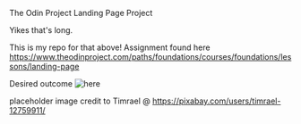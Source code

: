 The Odin Project Landing Page Project

Yikes that's long. 

This is my repo for that above! Assignment found here https://www.theodinproject.com/paths/foundations/courses/foundations/lessons/landing-page

Desired outcome ![here](https://cdn.statically.io/gh/TheOdinProject/curriculum/main/foundations/html_css/project/odin-project.png)

placeholder image credit to Timrael @ https://pixabay.com/users/timrael-12759911/